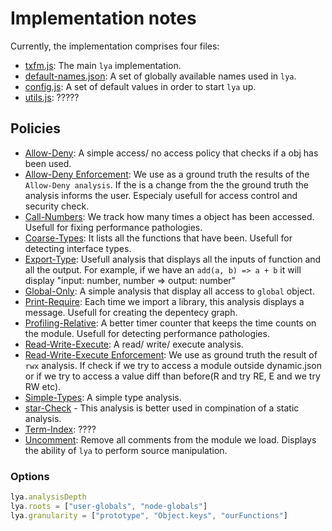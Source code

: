 # Implementation notes

Currently, the implementation comprises four files:

* [txfm.js](./txfm.js): The main `lya` implementation.
* [default-names.json](./default-names.json): A set of globally available names used in `lya`.
* [config.js](./config.js): A set of default values in order to start `lya` up.
* [utils.js](./utils.js): ?????

## Policies

* [Allow-Deny](./allow-deny.js): A simple access/ no access policy that checks if a obj has been used.
* [Allow-Deny Enforcement](./allow-deny-enforcement.js ): We use as a ground truth the results of the `Allow-Deny analysis`. 
If the is a change from the the ground truth the analysis informs the user. Especialy usefull for access control and security
check.
* [Call-Numbers](./call-numbers.js): We track how many times a object has been accessed. Usefull for fixing performance pathologies. 
* [Coarse-Types](./coarse-types.js ): It lists all the functions that have been. Usefull for detecting interface types.
* [Export-Type](./export-type.js): Usefull analysis that displays all the inputs of function and all the output. 
For example, if we have an `add(a, b) => a + b` it will display "input: number, number => output: number"
* [Global-Only](./global-only.js): A simple analysis that display all access to `global` object.
* [Print-Require](./print-require.js): Each time we import a library, this analysis displays a message. Usefull for 
creating the depentecy graph.
* [Profiling-Relative](./profiling-relative.js): A better timer counter that keeps the time counts on the module.
Usefull for detecting performance pathologies.
* [Read-Write-Execute](./rwx.js): A read/ write/ execute analysis. 
* [Read-Write-Execute Enforcement](./rwx-enforcement.js): We use as ground truth the result of `rwx` analysis.
If check if we try to access a module outside dynamic.json or if we try to access a value diff than before(R and try RE, E and we try RW etc).
* [Simple-Types](./simple-types.js): A simple type analysis. 
* [star-Check](./star-check.js) - This analysis is better used in compination of a static analysis. 
* [Term-Index](./term-index.js): ????
* [Uncomment](./uncomment.js): Remove all comments from the module we load. Displays the ability of `lya` to perform source manipulation.

### Options
```JavaScript
lya.analysisDepth
lya.roots = ["user-globals", "node-globals"]
lya.granularity = ["prototype", "Object.keys", "ourFunctions"]
```
